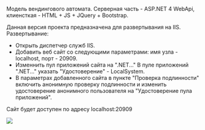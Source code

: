Модель вендингового автомата. Серверная часть - ASP.NET 4 WebApi, клиенсткая - HTML + JS + JQuery + Bootstrap.

Данная версия проекта предназначена для развертывания на IIS.
Развертывание:

* Открыть диспетчер служб IIS.
* Добавить веб сайт со следующими параметрами: имя узла - localhost, порт - 20909.
* Изменнить пул приложений сайта на ".NET..." В пуле приложений ".NET..." указать "Удостоверение" - LocalSystem.
* В параметрах добавленного сайта в пункте "Проверка подлинности" включить анонимную проверку подлинности и 
изменить удостоверение анонимного пользователя на "Удостоверение пула приложений".

Сайт будет доступен по адресу localhost:20909

<img src="https://i.gyazo.com/20dd9c2f479da377491031bfc9758535.png" >
